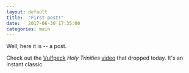 ```yaml
---
layout: default
title:  "First post!"
date:   2017-06-30 17:35:00
categories: main
---
```

Well, here it is -- a post.


Check out the [Vulfpeck](http://vulfpeck.com/) *Holy Trinities* [video](https://www.youtube.com/watch?v=wsooA4Bro40) that dropped today. It's an instant classic.